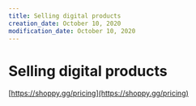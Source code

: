 ```yaml
---
title: Selling digital products
creation_date: October 10, 2020
modification_date: October 10, 2020
---
```



# Selling digital products 
[https://shoppy.gg/pricing](https://shoppy.gg/pricing)

